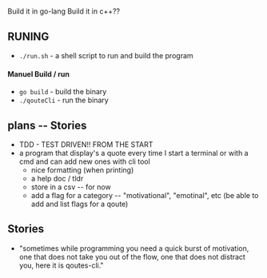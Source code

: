 #

Build it in go-lang
Build it in c++??

## RUNING
- `./run.sh`    - a shell script to run and build the program

#### Manuel Build / run
- `go build`    - build the binary
- `./qouteCli`  - run the binary

## plans -- Stories
- TDD - TEST DRIVEN!! FROM THE START
- a program that display's a quote every time I start a terminal or with a cmd and can add new ones with cli tool
    - nice formatting (when printing)
    - a help doc / tldr
    - store in a csv -- for now
    - add a flag for a category -- "motivational", "emotinal", etc (be able to add and list flags for a qoute)

## Stories
- "sometimes while programming you need a quick burst of motivation, one that does not take you out of the flow, one that does not distract you, here it is qoutes-cli."
